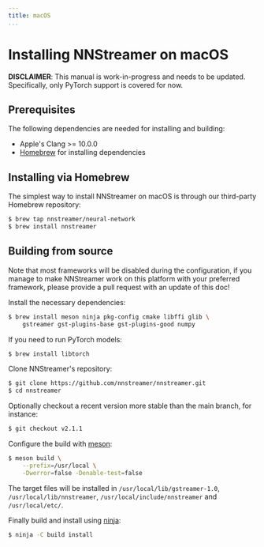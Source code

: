 ```yaml
---
title: macOS
...
```


# Installing NNStreamer on macOS

**DISCLAIMER**: This manual is work-in-progress and needs to be updated.
Specifically, only PyTorch support is covered for now.

## Prerequisites

The following dependencies are needed for installing and building:

* Apple's Clang >= 10.0.0
* [Homebrew](https://brew.sh/) for installing dependencies

## Installing via Homebrew

The simplest way to install NNStreamer on macOS is through our third-party 
Homebrew repository:

```bash
$ brew tap nnstreamer/neural-network
$ brew install nnstreamer
```

## Building from source

Note that most frameworks will be disabled during the configuration, if you 
manage to make NNStreamer work on this platform with your preferred framework,
please provide a pull request with an update of this doc!

Install the necessary dependencies:

```bash
$ brew install meson ninja pkg-config cmake libffi glib \
    gstreamer gst-plugins-base gst-plugins-good numpy
```

If you need to run PyTorch models:

```bash
$ brew install libtorch
```

Clone NNStreamer's repository:

```bash
$ git clone https://github.com/nnstreamer/nnstreamer.git
$ cd nnstreamer
```

Optionally checkout a recent version more stable than the main branch, for 
instance:

```bash
$ git checkout v2.1.1
```

Configure the build with [meson](https://mesonbuild.com):

```bash
$ meson build \
    --prefix=/usr/local \
    -Dwerror=false -Denable-test=false
```

The target files will be installed in `/usr/local/lib/gstreamer-1.0`, 
`/usr/local/lib/nnstreamer`, `/usr/local/include/nnstreamer` and 
`/usr/local/etc/`.

Finally build and install using [ninja](https://ninja-build.org/):

```bash
$ ninja -C build install
```


